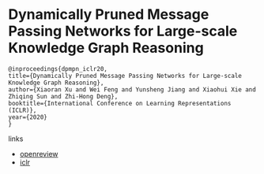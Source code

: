 # Dynamically Pruned Message Passing Networks for Large-scale Knowledge Graph Reasoning

```
@inproceedings{dpmpn_iclr20,
title={Dynamically Pruned Message Passing Networks for Large-scale Knowledge Graph Reasoning},
author={Xiaoran Xu and Wei Feng and Yunsheng Jiang and Xiaohui Xie and Zhiqing Sun and Zhi-Hong Deng},
booktitle={International Conference on Learning Representations (ICLR)},
year={2020}
}
```

links
- [openreview](https://openreview.net/forum?id=rkeuAhVKvB)
- [iclr](https://iclr.cc/virtual_2020/poster_rkeuAhVKvB.html)
